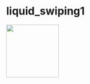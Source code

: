 # liquid_swiping1

<img src="https://github.com/ishifr/image_swiping/blob/main/img.gif" width="140">
